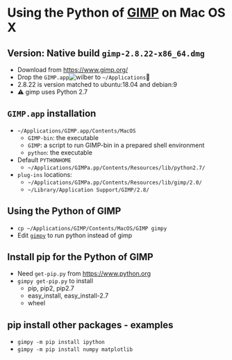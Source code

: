 # Using the Python of [GIMP](https://www.gimp.org) on Mac OS X

## Version: Native build `gimp-2.8.22-x86_64.dmg`
- Download from https://www.gimp.org/
- Drop the `GIMP.app`![wilber](https://www.gimp.org/images/wilber16.png)
  to `~/Applications`:file_folder:
- 2.8.22 is version matched to ubuntu:18.04 and debian:9
- :warning: gimp uses Python 2.7

## `GIMP.app` installation
- `~/Applications/GIMP.app/Contents/MacOS`
  - `GIMP-bin`: the executable
  - `GIMP`: a script to run GIMP-bin in a prepared shell environment
  - `python`: the executable
- Default `PYTHONHOME`
  - `~/Applications/GIMPa.pp/Contents/Resources/lib/python2.7/`
- `plug-ins` locations:
  - `~/Applications/GIMPa.pp/Contents/Resources/lib/gimp/2.0/`
  - `~/Library/Application Support/GIMP/2.8/`

## Using the Python of GIMP
- `cp ~/Applications/GIMP/Contents/MacOS/GIMP gimpy`
- Edit [`gimpy`](osxsetup/gimpy) to run python instead of gimp

## Install pip for the Python of GIMP
- Need `get-pip.py` from https://www.python.org
- `gimpy get-pip.py` to install
  - pip, pip2, pip2.7
  - easy_install, easy_install-2.7
  - wheel
  
## pip install other packages - examples
- `gimpy -m pip install ipython`
- `gimpy -m pip install numpy matplotlib`
